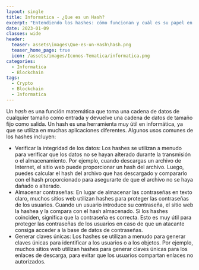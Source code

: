 ```yaml
---
layout: single
title: Informatica - ¿Que es un Hash?
excerpt: "Entendiendo los hashes: cómo funcionan y cuál es su papel en la informática y la criptografía "
date: 2023-01-09
classes: wide
header:
  teaser: assets\images\Que-es-un-Hash\hash.png
  teaser_home_page: true
  icon: /assets/images/Iconos-Tematica/informatica.png
categories:
  - Informatica
  - Blockchain
tags:  
  - Crypto
  - Blockchain
  - Informatica
---
```


Un *hash* es una función matemática que toma una cadena de datos de cualquier tamaño
como entrada y devuelve una cadena de datos de tamaño fijo como salida. Un hash es una
herramienta muy útil en informática, ya que se utiliza en muchas aplicaciones
diferentes. Algunos usos comunes de los hashes incluyen:
<br>
- Verificar la integridad de los datos: Los hashes se utilizan a menudo para verificar que los datos no se hayan alterado durante la transmisión o el almacenamiento. Por ejemplo, cuando descargas un archivo de Internet, el sitio web puede proporcionar un hash del archivo. Luego, puedes calcular el hash del archivo que has descargado y compararlo con el hash proporcionado para asegurarte de que el archivo no se haya dañado o alterado.
- Almacenar contraseñas: En lugar de almacenar las contraseñas en texto claro, muchos sitios web utilizan hashes para proteger las contraseñas de los usuarios. Cuando un usuario introduce su contraseña, el sitio web la hashea y la compara con el hash almacenado. Si los hashes coinciden, significa que la contraseña es correcta. Esto es muy útil para proteger las contraseñas de los usuarios en caso de que un atacante consiga acceder a la base de datos de contraseñas.
-  Generar claves únicas: Los hashes se utilizan a menudo para generar claves únicas para identificar a los usuarios o a los objetos. Por ejemplo, muchos sitios web utilizan hashes para generar claves únicas para los enlaces de descarga, para evitar que los usuarios compartan enlaces no autorizados.


